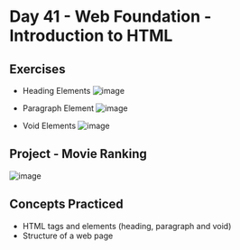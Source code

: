# Day 41 - Web Foundation - Introduction to HTML

## Exercises

- Heading Elements
![image](https://github.com/laurasmendozad/100-Days-Of-Code-Python/assets/58611097/63f29b1b-a398-43de-94cb-acee5de42dee)

- Paragraph Element
![image](https://github.com/laurasmendozad/100-Days-Of-Code-Python/assets/58611097/44f69626-1fec-4813-950f-f6fd6d090a0d)

- Void Elements
![image](https://github.com/laurasmendozad/100-Days-Of-Code-Python/assets/58611097/cb0e89a1-8e05-426d-a7ed-509444234ef4)

## Project - Movie Ranking
![image](https://github.com/laurasmendozad/100-Days-Of-Code-Python/assets/58611097/a1d1a12a-9317-4c1d-a3d0-f64e0b5d9169)

## Concepts Practiced

- HTML tags and elements (heading, paragraph and void)
- Structure of a web page
